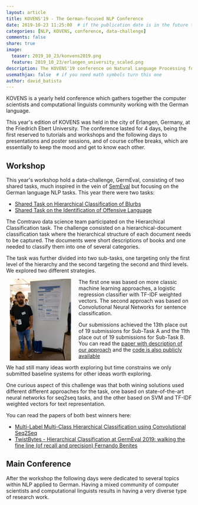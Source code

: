 ```yaml
---
layout: article
title: KOVENS'19 - The German-focused NLP Conference
date: 2019-10-23 11:25:00  # if the publication date is in the future the article will be published on that future date
categories: [NLP, KOVENS, conference, data-challenge]
comments: false
share: true
image:
  teaser: 2019_10_23/konvens2019.png
  feature: 2019_10_23/erlangen_university_scaled.png
description: The KOVENS'19 conference on Natural Language Processing for German
usemathjax: false  # if you need math symbols turn this one
author: david_batista
---
```


KOVENS is a yearly held conference which gathers together the computer scientists
and computational linguists community working with the German language.

This year's edition of KOVENS was held in the city of Erlangen, Germany, at the
Friedrich Ebert University. The conference lasted for 4 days, being the first
reserved to tutorials and workshops and the following days to presentations and
poster sessions, and of course coffee breaks, which are essentially to keep the
mood and get to know each other.

## Workshop

<!-- Data Challenge and Participation -->

This year's workshop hold a data-challenge, GermEval, consisting of two shared
tasks, much inspired in the vein of [SemEval](https://www.wikiwand.com/en/SemEval)
but focusing on the German language NLP tasks. This year there were two tasks:

- [Shared Task on Hierarchical Classification of Blurbs](https://competitions.codalab.org/competitions/20139)
- [Shared Task on the Identification of Offensive Language](https://projects.fzai.h-da.de/iggsa)

The Comtravo data science team participated on the Hierarchical Classification
task. The challenge consisted on a hierarchical-document classification task where
the hierarchical structure of each document needs to be captured. The documents
were short descriptions of books and one needed to classify them into one of
several categories.

The task was further divided into two sub-tasks, one targeting only the first level
of the hierarchy and the second targeting the second and third levels. We explored
two different strategies.

<div style="width: 33%; height: 33%; display: block; margin-left: 2%; margin-right: 4%; float: left;">
    <img src="/images/2019_10_23/dsbatista_kovens19.jpg">
</div>

The first one was based on more classic machine learning approaches, a logistic
regression classifier with TF-IDF weighted vectors. The second approach was
based on Convolutional Neural Networks for sentence classification.

Our submissions achieved the 13th place out of 19 submissions for Sub-Task A and
the 11th place out of 19 submissions for Sub-Task B. You can read the [paper with description of our approach](https://www.inf.uni-hamburg.de/en/inst/ab/lt/resources/data/germeval-2019-hmc/paper-4.pdf) and the [code is also publicly available](https://github.com/davidsbatista/GermEval-2019-Task_1)

We had still many ideas worth exploring but time constrains we only submitted
baseline systems for other ideas worth exploring.

One curious aspect of this challenge was that both wining solutions used different
different approaches for the task, one based on state-of-the-art neural networks
for seq2seq tasks, and the other based on SVM and TF-IDF weighted vectors for
text representation.

You can read the papers of both best winners here:
 - [Multi-Label Multi-Class Hierarchical Classification using
Convolutional Seq2Seq](https://corpora.linguistik.uni-erlangen.de/data/konvens/proceedings/papers/germeval/Germeval_Task1_paper_2.pdf)
 - [TwistBytes - Hierarchical Classification at GermEval 2019: walking the fine line (of recall and precision) Fernando Benites](https://corpora.linguistik.uni-erlangen.de/data/konvens/proceedings/papers/germeval/Germeval_Task1_paper_6.pdf)


## Main Conference

After the workshop the following days were dedicated to several topics within
NLP applied to German. Having a mixed community of computer scientists and
computational linguists results in having a very diverse type of research work.

<!-- Interesting Papers/Posters -->



<!--
https://2019.konvens.org/program

BERT stuff

BERT for Named Entity Recognition in Contemporary and Historic German
Kai Labusch, Clemens Neudecker and David Zellhöfer

- Gregor Wiedemann, Avi Chawla, Steffen Remus and Chris Biemann. Does BERT Make Any Sense? Interpretable Word Sense Disambiguation with Contextualized Embeddings.



Students workshop
=================

- Grasping the Nettle: Neural Entity Recognition for Scientific and Vernacular Plant Names

-->

